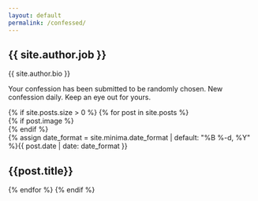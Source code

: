 ```yaml
---
layout: default
permalink: /confessed/
---
```


<div class="container">
  <section class="author" data-aos="fade-up" data-aos-easing="ease-out-quad" data-aos-duration="700">
    <div class="author__inner">
      <h1 class="author__job">{{ site.author.job }}</h1>
      <p class="author__bio">{{ site.author.bio }}</p>
      <div class="confessed__submitted">
        <p>Your confession has been submitted to be randomly chosen. New confession daily. Keep an eye out for yours.</p>
      </div>     
    </div>
  </section>
</div>

<div class="container">
  {% if site.posts.size > 0 %}
    {% for post in site.posts %}
    <div class="article" data-aos="fade-up" data-aos-easing="ease-out-quad" data-aos-duration="800">
      {% if post.image %}
      <div class="article__image-box">
        <a href="{{post.url | prepend: site.baseurl}}" class="article__image" style="background-image: url({{site.baseurl}}{{post.image}})"></a>
      </div>
      {% endif %}
      <div class="article__content">
        <div class="article__meta">
          <span class="article__date"><time datetime="{{ post.date | date_to_xmlschema }}">{% assign date_format = site.minima.date_format | default: "%B %-d, %Y" %}{{ post.date | date: date_format }}</time></span>
        </div>
        <h2 class="article__title">{{post.title}}</h2>
      </div>
    </div>
    {% endfor %}
  {% endif %}
</div>
